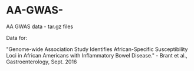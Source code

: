 # AA-GWAS-
AA GWAS data - tar.gz files


Data for:

"Genome-wide Association Study Identifies African-Specific Susceptibility Loci in African Americans with Inflammatory Bowel Disease." - Brant et al., Gastroenterology, Sept. 2016
